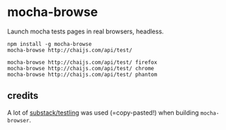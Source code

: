 # mocha-browse

Launch mocha tests pages in real browsers, headless.

```shell
npm install -g mocha-browse
mocha-browse http://chaijs.com/api/test/

mocha-browse http://chaijs.com/api/test/ firefox
mocha-browse http://chaijs.com/api/test/ chrome
mocha-browse http://chaijs.com/api/test/ phantom
```

## credits

A lot of [substack/testling](https://github.com/substack/testling) was
used (=copy-pasted!) when building `mocha-browser`.
